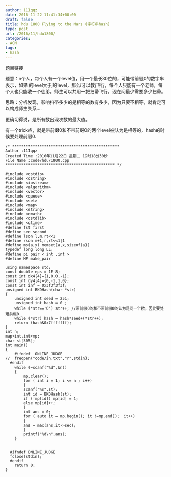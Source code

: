 ```yaml
---
author: 111qqz
date: 2016-11-22 11:41:34+00:00
draft: false
title: hdu 1800 Flying to the Mars (字符串hash)
type: post
url: /2016/11/hdu1800/
categories:
- ACM
tags:
- hash
---
```


[题目链接](http://acm.hdu.edu.cn/showproblem.php?pid=1800)

题意：n个人，每个人有一个level值，用一个最长30位的，可能带前缀0的数字串表示，如果i的level大于j的level，那么i可以教j飞行，每个人只能有一个老师，每个人也只能收一个徒弟。师生可以共用一把扫帚飞行。现在问最少需要多少扫帚。

思路：分析发现，影响扫帚多少的是相等的数有多少，因为只要不相等，就肯定可以构成师生关系....

更确切得说，是所有数出现次数的最大值。

有一个trick点，就是带前缀0和不带前缀0的两个level被认为是相等的，hash的时候要处理前缀0.

    
    /* ***********************************************
    Author :111qqz
    Created Time :2016年11月22日 星期二 19时18分30秒
    File Name :code/hdu/1800.cpp
    ************************************************ */
    
    #include <cstdio>
    #include <cstring>
    #include <iostream>
    #include <algorithm>
    #include <vector>
    #include <queue>
    #include <set>
    #include <map>
    #include <string>
    #include <cmath>
    #include <cstdlib>
    #include <ctime>
    #define fst first
    #define sec second
    #define lson l,m,rt<<1
    #define rson m+1,r,rt<<1|1
    #define ms(a,x) memset(a,x,sizeof(a))
    typedef long long LL;
    #define pi pair < int ,int >
    #define MP make_pair
    
    using namespace std;
    const double eps = 1E-8;
    const int dx4[4]={1,0,0,-1};
    const int dy4[4]={0,-1,1,0};
    const int inf = 0x3f3f3f3f;
    unsigned int BKDHash(char *str)
    {
        unsigned int seed = 251;
        unsigned int hash = 0 ;
        while (*str=='0') str++; //带前缀0的和不带前缀0的认为是同一个数，因此要处理前缀0.
        while (*str) hash = hash*seed+(*str++);
        return (hash&0x7fffffff);
    }
    int n;
    map<int,int>mp;
    char st[305];
    int main()
    {
    	#ifndef  ONLINE_JUDGE 
    //	freopen("code/in.txt","r",stdin);
      #endif
    	while (~scanf("%d",&n))
    	{
    	    mp.clear();
    	    for ( int i = 1; i <= n ; i++)
    	    {
    		scanf("%s",st);
    		int id = BKDHash(st);
    		if (!mp[id]) mp[id] = 1;
    		else mp[id]++;
    	    }
    	    int ans = 0;
    	    for ( auto it = mp.begin(); it !=mp.end();  it++)
    	    {
    		ans = max(ans,it->sec);
    	    }
    	    printf("%d\n",ans);
    	}
    	
    
      #ifndef ONLINE_JUDGE  
      fclose(stdin);
      #endif
        return 0;
    }
    





